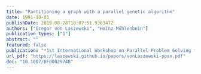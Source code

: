 ```yaml
---
title: "Partitioning a graph with a parallel genetic algorithm"
date: 1991-10-01
publishDate: 2019-08-28T18:07:51.930347Z
authors: ["Gregor von Laszewski", "Heinz Mühlenbein"]
publication_types: ["1"]
abstract: ""
featured: false
publication: "*1st International Workshop on Parallel Problem Solving from Nature*"
url_pdf: "https://laszewski.github.io/papers/vonLaszewski-ppsn.pdf"
doi: "10.1007/BFb0029748"
---
```


